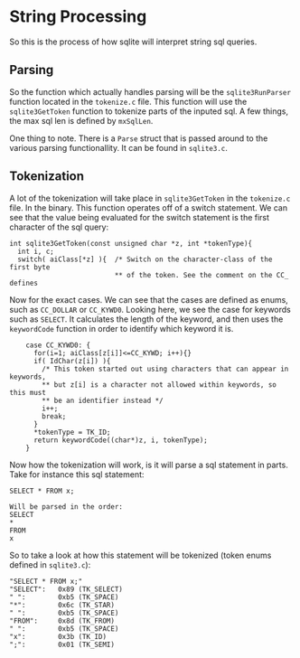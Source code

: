 # String Processing

So this is the process of how sqlite will interpret string sql queries.

## Parsing

So the function which actually handles parsing will be the `sqlite3RunParser` function located in the `tokenize.c` file. This function will use the `sqlite3GetToken` function to tokenize parts of the inputed sql. A few things, the max sql len is defined by `mxSqlLen`.

One thing to note. There is a `Parse` struct that is passed around to the various parsing functionallity. It can be found in `sqlite3.c`.

## Tokenization

A lot of the tokenization will take place in `sqlite3GetToken` in the `tokenize.c` file. In the binary. This function operates off of a switch statement. We can see that the value being evaluated for the switch statement is the first character of the sql query:

```
int sqlite3GetToken(const unsigned char *z, int *tokenType){
  int i, c;
  switch( aiClass[*z] ){  /* Switch on the character-class of the first byte
                          ** of the token. See the comment on the CC_ defines
```

Now for the exact cases. We can see that the cases are defined as enums, such as `CC_DOLLAR` or `CC_KYWD0`. Looking here, we see the case for keywords such as `SELECT`. It calculates the length of the keyword, and then uses the `keywordCode` function in order to identify which keyword it is.

```
    case CC_KYWD0: {
      for(i=1; aiClass[z[i]]<=CC_KYWD; i++){}
      if( IdChar(z[i]) ){
        /* This token started out using characters that can appear in keywords,
        ** but z[i] is a character not allowed within keywords, so this must
        ** be an identifier instead */
        i++;
        break;
      }
      *tokenType = TK_ID;
      return keywordCode((char*)z, i, tokenType);
    }
```

Now how the tokenization will work, is it will parse a sql statement in parts. Take for instance this sql statement:

```
SELECT * FROM x;

Will be parsed in the order:
SELECT
*
FROM
x
```

So to take a look at how this statement will be tokenized (token enums defined in `sqlite3.c`):
```
"SELECT * FROM x;"
"SELECT": 	0x89 (TK_SELECT)
" ":		0xb5 (TK_SPACE)
"*":		0x6c (TK_STAR)
" ":		0xb5 (TK_SPACE)
"FROM": 	0x8d (TK_FROM)
" ":		0xb5 (TK_SPACE)
"x":		0x3b (TK_ID)
";":		0x01 (TK_SEMI)
```
